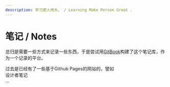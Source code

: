 ```yaml
---
description: 学习使人伟大。 / Learning Make Person Great .
---
```


# 笔记 / Notes

总归是需要一些方式来记录一些东西，于是尝试用[GitBook](www.gitbook.com)构建了这个笔记库，作为一个记录的平台。  


过去是已经有了一些基于Github Pages的网站的，譬如  
设计者笔记  
...  


